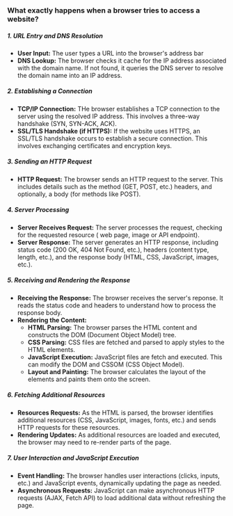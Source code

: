 ### What exactly happens when a browser tries to access a website?

##### 1. URL Entry and DNS Resolution
* **User Input:** The user types a URL into the browser's address bar
* **DNS Lookup:** The browser checks it cache for the IP address associated with the domain name. If not found, it queries the DNS server to resolve the domain name into an IP address.

##### 2. Establishing a Connection
* **TCP/IP Connection:** THe browser establishes a TCP connection to the server using the resolved IP address. This involves a three-way handshake (SYN, SYN-ACK, ACK).
* **SSL/TLS Handshake (if HTTPS):** If the website uses HTTPS, an SSL/TLS handshake occurs to establish a secure connection. This involves exchanging certificates and encryption keys.

##### 3. Sending an HTTP Request
* **HTTP Request:** The browser sends an HTTP request to the server. This includes details such as the method (GET, POST, etc.) headers, and optionally, a body (for methods like POST).

##### 4. Server Processing
* **Server Receives Request:** The server processes the request, checking for the requested resource ( web page, image or API endpoint).
* **Server Response:** The server generates an HTTP response, including status code (200 OK, 404 Not Found, etc.), headers (content type, length, etc.), and the response body (HTML, CSS, JavaScript, images, etc.).

##### 5. Receiving and Rendering the Response
* **Receiving the Response:** The browser receives the server's reponse. It reads the status code and headers to understand how to process the response body.
* **Rendering the Content:** 
    * **HTML Parsing:** The browser parses the HTML content and constructs the DOM (Document Object Model) tree.
    * **CSS Parsing:** CSS files are fetched and parsed to apply styles to the HTML elements.
    * **JavaScript Execution:** JavaScript files are fetch and executed. This can modify the DOM and CSSOM (CSS Object Model).
    * **Layout and Painting:** The browser calculates the layout of the elements and paints them onto the screen.
##### 6. Fetching Additional Resources
* **Resources Requests:** As the HTML is parsed, the browser identifies additional resources (CSS, JavaScript, images, fonts, etc.) and sends HTTP requests for these resources.
* **Rendering Updates:** As additional resources are loaded and executed, the browser may need to re-render parts of the page.

##### 7. User Interaction and JavaScript Execution
* **Event Handling:** The browser handles user interactions (clicks, inputs, etc.) and JavaScript events, dynamically updating the page as needed.
* **Asynchronous Requests:** JavaScript can make asynchronous HTTP requests (AJAX, Fetch API) to load additional data without refreshing the page. 
 